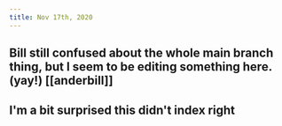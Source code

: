 ```yaml
---
title: Nov 17th, 2020
---
```

## Bill still confused about the whole main branch thing, but I seem to be editing something here. (yay!) [[anderbill]]
## I'm a bit surprised this didn't index right
